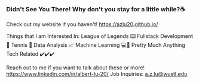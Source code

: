 ### Didn't See You There! Why don't you stay for a little while?☕

Check out my website if you haven't! https://azlu20.github.io/

Things that I am Interested In:
League of Legends ⌨️ 
Fullstack Development 🔗
Tennis 🎾
Data Analysis 📈
Machine Learning 💻💪
Pretty Much Anything Tech Related ✔️✔️✔️

Reach out to me if you want to talk about these or more! https://www.linkedin.com/in/albert-lu-20/
Job Inquiries: a.z.lu@wustl.edu
<!--
**azlu20/azlu20** is a ✨ _special_ ✨ repository because its `README.md` (this file) appears on your GitHub profile.
Here are some ideas to get you started:

- 🔭 I’m currently working on ...
- 🌱 I’m currently learning ...
- 👯 I’m looking to collaborate on ...
- 🤔 I’m looking for help with ...
- 💬 Ask me about ...
- 📫 How to reach me: ...
- 😄 Pronouns: ...
- ⚡ Fun fact: ...
-->
